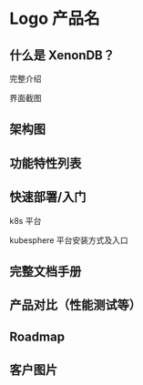 
# Logo 产品名

## 什么是 XenonDB？

完整介绍

界面截图

## 架构图

## 功能特性列表



## 快速部署/入门

k8s 平台

kubesphere 平台安装方式及入口

## 完整文档手册

## 产品对比（性能测试等）

## Roadmap

## 客户图片

